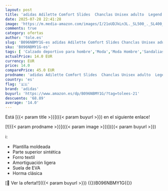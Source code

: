 ```yaml
---
layout: post
title: 'adidas Adilette Comfort Slides  Chanclas Unisex adulto  Legend Ink / Cloud White / Legend Ink  43 EU'
date: 2025-07-28 22:41:28
image: 'https://m.media-amazon.com/images/I/21oUDJkLn3L._SL500_._SL400_.jpg'
comments: true
category: ofertas
author: 'tole.es'
slug: 'B096NBMY1G-es adidas Adilette Comfort Slides Chanclas Unisex adulto...'
sku: 'B096NBMY1G-es'
tags: [ 'Calzado deportivo para hombre','Moda','Moda Hombre','Sandalias de piscina para hombre','Zapatillas deportivas y de moda para hombre','Zapatos para hombre','adidas','chanclas','🇪🇸', ]
actualPrice: 14.0 EUR
currency: EUR
price: 14.0
comparePrice: 45.0 EUR
prodname: 'adidas Adilette Comfort Slides  Chanclas Unisex adulto  Legend Ink / Cloud White / Legend Ink  43 EU'
country: 'es'
flag: '🇪🇸'
brand: 'adidas'
buyurl: 'https://www.amazon.es/dp/B096NBMY1G/?tag=tolees-21'
descuento: '68.89'
average: '14.0'
---
```


Está [{{< param title >}}]({{< param buyurl >}}) en el siguiente enlace!

[![{{< param prodname >}}]({{< param image >}})]({{< param buyurl >}})

ℹ️:

- Plantilla moldeada
- Parte superior sintética
- Forro textil
- Amortiguación ligera
- Suela de EVA
- Horma clásica

[🛒 Ver la oferta!!]({{< param buyurl >}})
{{<world>}}B096NBMY1G{{</world>}}

